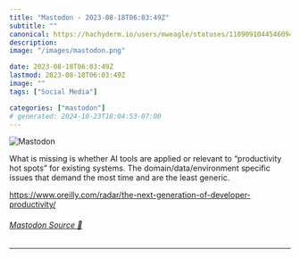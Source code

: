 ```yaml
---
title: "Mastodon - 2023-08-18T06:03:49Z"
subtitle: ""
canonical: https://hachyderm.io/users/mweagle/statuses/110909104454609482
description:
image: "/images/mastodon.png"

date: 2023-08-18T06:03:49Z
lastmod: 2023-08-18T06:03:49Z
image: ""
tags: ["Social Media"]

categories: ["mastodon"]
# generated: 2024-10-23T18:04:53-07:00
---
```

![Mastodon](/images/mastodon.png)

<p>What is missing is whether AI tools are applied or relevant to “productivity hot spots” for existing systems. The domain/data/environment specific issues that demand the most time and are the least generic.</p><p><a href="https://www.oreilly.com/radar/the-next-generation-of-developer-productivity/" target="_blank" rel="nofollow noopener noreferrer" translate="no"><span class="invisible">https://www.</span><span class="ellipsis">oreilly.com/radar/the-next-gen</span><span class="invisible">eration-of-developer-productivity/</span></a></p>


###### [Mastodon Source 🐘](https://hachyderm.io/@mweagle/110909104454609482)

___
